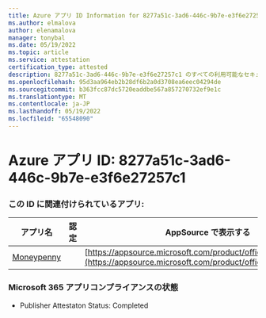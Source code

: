 ```yaml
---
title: Azure アプリ ID Information for 8277a51c-3ad6-446c-9b7e-e3f6e27257c1
ms.author: elmalova
author: elenamalova
manager: tonybal
ms.date: 05/19/2022
ms.topic: article
ms.service: attestation
certification_type: attested
description: 8277a51c-3ad6-446c-9b7e-e3f6e27257c1 のすべての利用可能なセキュリティとコンプライアンス情報。
ms.openlocfilehash: 95d3aa964eb2b28df6b2a0d3708ea6eec04294de
ms.sourcegitcommit: b363fcc87dc5720eaddbe567a857270732ef9e1c
ms.translationtype: MT
ms.contentlocale: ja-JP
ms.lasthandoff: 05/19/2022
ms.locfileid: "65548090"
---
```

# <a name="azure-app-id-8277a51c-3ad6-446c-9b7e-e3f6e27257c1"></a>Azure アプリ ID: 8277a51c-3ad6-446c-9b7e-e3f6e27257c1


### <a name="apps-associated-with-this-id"></a>この ID に関連付けられているアプリ:
| **アプリ名** | **認定** | **AppSource で表示する** |
|--------------|---------------|-----------------------|
| [Moneypenny](../forward/WA200003396.md) |  | [https://appsource.microsoft.com/product/office/WA200003396](https://appsource.microsoft.com/product/office/WA200003396) |

### <a name="microsoft-365-app-compliance-status"></a>Microsoft 365 アプリコンプライアンスの状態
- Publisher Attestaton Status: Completed
